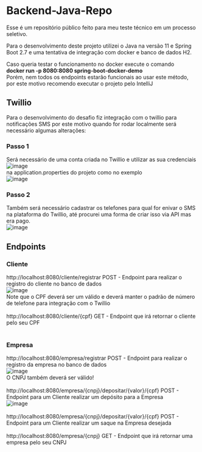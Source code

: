 # Backend-Java-Repo

Esse é um repositório público feito para meu teste técnico em um processo seletivo.

Para o desenvolvimento deste projeto utilizei o Java na versão 11 e Spring Boot 2.7 e uma tentativa de integração com docker e banco de dados H2.

Caso queria testar o funcionamento no docker execute o comando <br>
<b>docker run -p 8080:8080 spring-boot-docker-demo</b> <br>
Porém, nem todos os endpoints estarão funcionais ao usar este método, por este motivo recomendo executar o projeto pelo IntelliJ <br>

## Twillio

Para o desenvolvimento do desafio fiz integração com o twillio para notificações SMS por este motivo quando for rodar localmente será necessário algumas alterações:
### Passo 1 

Será necessário de uma conta criada no Twillio e utilizar as sua credenciais <br>
![image](https://github.com/robertogsl/Backend-Java-Repo/assets/61751830/3f0ab4df-12c1-44ae-a7f9-e59faed62a12) <br>
na application.properties do projeto como no exemplo <br>
![image](https://github.com/robertogsl/Backend-Java-Repo/assets/61751830/2dc754e6-4153-4824-bdc5-6cf23d5b3125)

### Passo 2
Também será necessário cadastrar os telefones para qual for enivar o SMS na plataforma do Twillio, até procurei uma forma de criar isso via API mas era pago. <br>
![image](https://github.com/robertogsl/Backend-Java-Repo/assets/61751830/1e46fc36-f149-412b-bd0b-4518cda5c76b) <br>

## Endpoints

### Cliente
http://localhost:8080/cliente/registrar POST - Endpoint para realizar o registro do cliente no banco de dados <br>
![image](https://github.com/robertogsl/Backend-Java-Repo/assets/61751830/ee307760-8d94-4980-8d16-90981d52b76c) <br>
Note que o CPF deverá ser um válido e deverá manter o padrão de número de telefone para integração com o Twillio <br>
<br>
http://localhost:8080/cliente/{cpf} GET - Endpoint que irá retornar o cliente pelo seu CPF <br>
<br>

### Empresa
http://localhost:8080/empresa/registrar POST -  Endpoint para realizar o registro da empresa no banco de dados <br>
![image](https://github.com/robertogsl/Backend-Java-Repo/assets/61751830/ccf32202-ff29-40c8-9e0d-5f09ccdf4735) <br>
O CNPJ também deverá ser válido! <br>
<br>
http://localhost:8080/empresa/{cnpj}/depositar/{valor}/{cpf} POST - Endpoint para um Cliente realizar um depósito para a Empresa <br>
![image](https://github.com/robertogsl/Backend-Java-Repo/assets/61751830/4ca6ea8e-9e78-4dd7-8741-3c5a3bb291c3) <br>
<br>
http://localhost:8080/empresa/{cnpj}/depositar/{valor}/{cpf} POST - Endpoint para um Cliente realizar um saque na Empresa desejada <br>
<br>
http://localhost:8080/empresa/{cnpj} GET - Endpoint que irá retornar uma empresa pelo seu CNPJ
